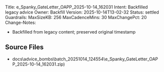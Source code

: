 Title: e_Spanky_GateLetter_OAPP_2025-10-14_162031
Intent: Backfilled legacy advice
Owner: Backfill
Version: 2025-10-14T13-02-32
Status: settled
Guardrails:
  MaxSizeKB: 256
  MaxCadenceMins: 30
  MaxChangePct: 20
Change-Notes:
  - Backfilled from legacy content; preserved original timestamp

## Source Files
- docs\advice_bombs\batch_20251014_124554\e_Spanky_GateLetter_OAPP_2025-10-14_162031.zip)
